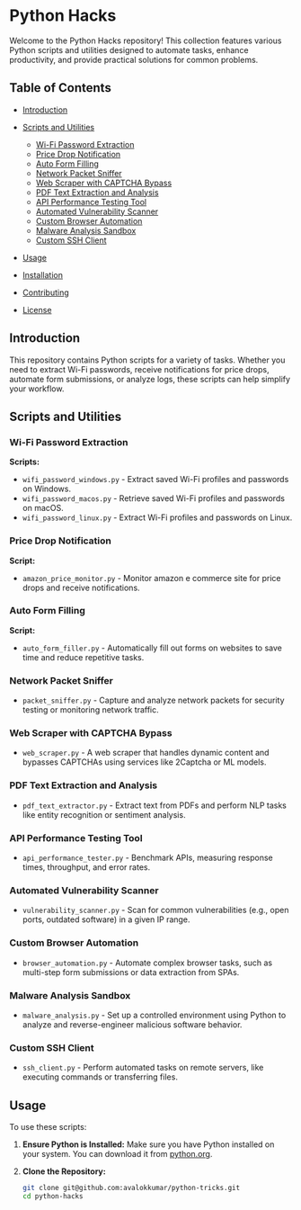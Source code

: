 # Python Hacks

Welcome to the Python Hacks repository! This collection features various Python scripts and utilities designed to automate tasks, enhance productivity, and provide practical solutions for common problems.

## Table of Contents

- [Introduction](#introduction)
- [Scripts and Utilities](#scripts-and-utilities)
  - [Wi-Fi Password Extraction](https://github.com/avalokkumar/python-tricks/tree/main/wifi_pwd_extractor)
  - [Price Drop Notification](https://github.com/avalokkumar/python-tricks/tree/main/price_drop_notification)
  - [Auto Form Filling](https://github.com/avalokkumar/python-tricks/tree/main/auto_form_filling)
  - [Network Packet Sniffer](#network-packet-sniffer)
  - [Web Scraper with CAPTCHA Bypass](#web-scraper-with-captcha-bypass)
  - [PDF Text Extraction and Analysis](#pdf-text-extraction-and-analysis)
  - [API Performance Testing Tool](#api-performance-testing-tool)
  - [Automated Vulnerability Scanner](#automated-vulnerability-scanner)
  - [Custom Browser Automation](#custom-browser-automation)
  - [Malware Analysis Sandbox](#malware-analysis-sandbox)
  - [Custom SSH Client](#custom-ssh-client)
   
- [Usage](#usage)
- [Installation](#installation)
- [Contributing](#contributing)
- [License](#license)

## Introduction

This repository contains Python scripts for a variety of tasks. Whether you need to extract Wi-Fi passwords, receive notifications for price drops, automate form submissions, or analyze logs, these scripts can help simplify your workflow.

## Scripts and Utilities

### Wi-Fi Password Extraction

**Scripts:**
- `wifi_password_windows.py` - Extract saved Wi-Fi profiles and passwords on Windows.
- `wifi_password_macos.py` - Retrieve saved Wi-Fi profiles and passwords on macOS.
- `wifi_password_linux.py` - Extract Wi-Fi profiles and passwords on Linux.

### Price Drop Notification

**Script:**
- `amazon_price_monitor.py` - Monitor amazon e commerce site for price drops and receive notifications.

### Auto Form Filling

**Script:**
- `auto_form_filler.py` - Automatically fill out forms on websites to save time and reduce repetitive tasks.

### Network Packet Sniffer
- `packet_sniffer.py` - Capture and analyze network packets for security testing or monitoring network traffic.

### Web Scraper with CAPTCHA Bypass
- `web_scraper.py` - A web scraper that handles dynamic content and bypasses CAPTCHAs using services like 2Captcha or ML models.

### PDF Text Extraction and Analysis
- `pdf_text_extractor.py` - Extract text from PDFs and perform NLP tasks like entity recognition or sentiment analysis.

### API Performance Testing Tool
- `api_performance_tester.py` - Benchmark APIs, measuring response times, throughput, and error rates.

### Automated Vulnerability Scanner
- `vulnerability_scanner.py` - Scan for common vulnerabilities (e.g., open ports, outdated software) in a given IP range.

### Custom Browser Automation
- `browser_automation.py` - Automate complex browser tasks, such as multi-step form submissions or data extraction from SPAs.

### Malware Analysis Sandbox
- `malware_analysis.py` - Set up a controlled environment using Python to analyze and reverse-engineer malicious software behavior.

### Custom SSH Client
- `ssh_client.py` - Perform automated tasks on remote servers, like executing commands or transferring files.

## Usage

To use these scripts:

1. **Ensure Python is Installed:** Make sure you have Python installed on your system. You can download it from [python.org](https://www.python.org/).
   
2. **Clone the Repository:**
   ```bash
   git clone git@github.com:avalokkumar/python-tricks.git
   cd python-hacks
   ```
